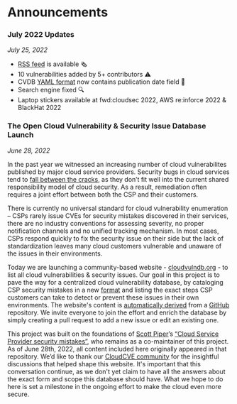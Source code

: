 # Announcements 

### July 2022 Updates
*July 25, 2022*

* [RSS feed](https://www.cloudvulndb.org/rss/feed.xml) is available 🗞
* 10 vulnerabilities added by 5+ contributors ⚠️ 
* CVDB [YAML format](https://github.com/wiz-sec/open-cvdb/blob/main/pages/sample.yaml) now contains publication date field 📆 
* Search engine fixed 🔍
* Laptop stickers available at fwd:cloudsec 2022, AWS re:inforce 2022 & BlackHat 2022

### The Open Cloud Vulnerability & Security Issue Database Launch
*June 28, 2022*

In the past year we witnessed an increasing number of cloud vulnerabilites published by major cloud service providers. Security bugs in cloud services tend to [fall between the cracks](https://www.wiz.io/blog/security-industry-call-to-action-we-need-a-cloud-vulnerability-database/), as they don’t fit well into the current shared responsibility model of cloud security. As a result, remediation often requires a joint effort between both the CSP and their customers.

There is currently no universal standard for cloud vulnerability enumeration – CSPs rarely issue CVEs for security mistakes discovered in their services, there are no industry conventions for assessing severity, no proper notification channels and no unified tracking mechanism. In most cases, CSPs respond quickly to fix the security issue on their side but the lack of standardization leaves many cloud customers vulnerable and unaware of the issues in their environments. 

Today we are launching a community-based website - [cloudvulndb.org](https://cloudvulndb.org/) - to list all cloud vulnerabilities & security issues. Our goal in this project is to pave the way for a centralized cloud vulnerability database, by cataloging CSP security mistakes in a new [format](https://github.com/wiz-sec/open-cvdb/blob/main/pages/sample.yaml) and listing the exact steps CSP customers can take to detect or prevent these issues in their own environments. The website's content is [automatically derived](https://github.com/wiz-sec/open-cvdb/blob/main/webscheme.png) from a [GitHub](https://github.com/wiz-sec/open-cvdb) repository. We invite everyone to join the effort and enrich the database by simply creating a pull request to add a new issue or edit an existing one.

This project was built on the foundations of [Scott Piper](https://twitter.com/0xdabbad00)’s [“Cloud Service Provider security mistakes”](https://github.com/SummitRoute/csp_security_mistakes), who remains as a co-maintainer of this project. As of June 28th, 2022, all content included here originally appeared in that repository. We’d like to thank our [CloudCVE community](https://join.slack.com/t/cloud-cve-db/shared_invite/zt-y38smqmo-V~d4hEr_stQErVCNx1OkMA) for the insightful discussions that helped shape this website. It's important that this conversation continue, as we don't yet claim to have all the answers about the exact form and scope this database should have. What we hope to do here is set a milestone in the ongoing effort to make the cloud even more secure.
